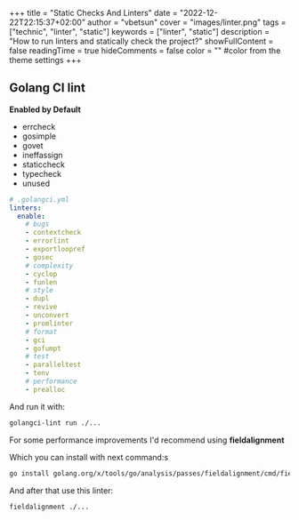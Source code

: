 +++
title = "Static Checks And Linters"
date = "2022-12-22T22:15:37+02:00"
author = "vbetsun"
cover = "images/linter.png"
tags = ["technic", "linter", "static"]
keywords = ["linter", "static"]
description = "How to run linters and statically check the project?"
showFullContent = false
readingTime = true
hideComments = false
color = "" #color from the theme settings
+++

## Golang CI lint

**Enabled by Default**
 - errcheck
 - gosimple 
 - govet 
 - ineffassign 
 - staticcheck 
 - typecheck 
 - unused
 
```yaml
# .golangci.yml
linters:
  enable:
    # bugs
    - contextcheck
    - errorlint
    - exportloopref
    - gosec
    # complexity
    - cyclop
    - funlen
    # style
    - dupl
    - revive
    - unconvert
    - promlinter
    # format
    - gci
    - gofumpt
    # test
    - paralleltest
    - tenv
    # performance
    - prealloc

```
And run it with:

```bash
golangci-lint run ./...
```

For some performance improvements I'd recommend using **fieldalignment**

Which you can install with next command:s

```bash
go install golang.org/x/tools/go/analysis/passes/fieldalignment/cmd/fieldalignment@latest
```

And after that use this linter:

```bash
fieldalignment ./...
```